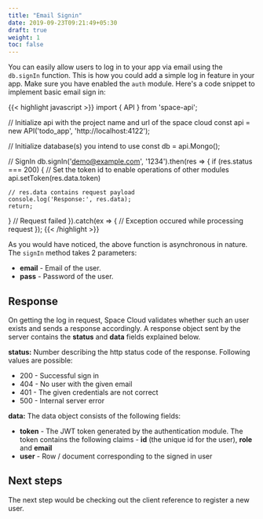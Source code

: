 ```yaml
---
title: "Email Signin"
date: 2019-09-23T09:21:49+05:30
draft: true
weight: 1
toc: false
---
```


You can easily allow users to log in to your app via email using the `db.signIn` function. This is how you could add a simple log in feature in your app. Make sure you have enabled the `auth` module. Here's a code snippet to implement basic email sign in:

{{< highlight javascript >}}
import { API } from 'space-api';

// Initialize api with the project name and url of the space cloud
const api = new API('todo_app', 'http://localhost:4122');

// Initialize database(s) you intend to use
const db = api.Mongo();

// SignIn
db.signIn('demo@example.com', '1234').then(res => {
  if (res.status === 200) {
    // Set the token id to enable operations of other modules
    api.setToken(res.data.token)
    
    // res.data contains request payload
    console.log('Response:', res.data);
    return;
  }
  // Request failed
}).catch(ex => {
  // Exception occured while processing request
});
{{< /highlight >}}  

As you would have noticed, the above function is asynchronous in nature. The `signIn` method takes 2 parameters:

- **email** - Email of the user.
- **pass** - Password of the user.

## Response

On getting the log in request, Space Cloud validates whether such an user exists and sends a response accordingly. A response object sent by the server contains the **status** and **data** fields explained below.

**status:** Number describing the http status code of the response. Following values are possible:

- 200 - Successful sign in
- 404 - No user with the given email
- 401 - The given credentials are not correct
- 500 - Internal server error

**data:** The data object consists of the following fields:

- **token** - The JWT token generated by the authentication module. The token contains the following claims - **id** (the unique id for the user), **role** and **email**
- **user** - Row / document corresponding to the signed in user

## Next steps

The next step would be checking out the client reference to register a new user.
